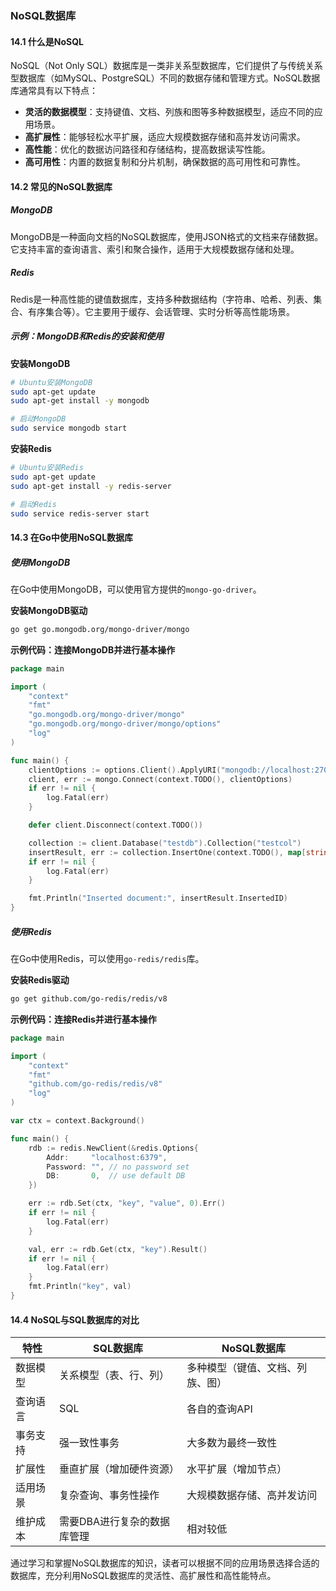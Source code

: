 ###  NoSQL数据库

#### 14.1 什么是NoSQL

NoSQL（Not Only SQL）数据库是一类非关系型数据库，它们提供了与传统关系型数据库（如MySQL、PostgreSQL）不同的数据存储和管理方式。NoSQL数据库通常具有以下特点：

- **灵活的数据模型**：支持键值、文档、列族和图等多种数据模型，适应不同的应用场景。
- **高扩展性**：能够轻松水平扩展，适应大规模数据存储和高并发访问需求。
- **高性能**：优化的数据访问路径和存储结构，提高数据读写性能。
- **高可用性**：内置的数据复制和分片机制，确保数据的高可用性和可靠性。

#### 14.2 常见的NoSQL数据库

##### MongoDB
MongoDB是一种面向文档的NoSQL数据库，使用JSON格式的文档来存储数据。它支持丰富的查询语言、索引和聚合操作，适用于大规模数据存储和处理。

##### Redis
Redis是一种高性能的键值数据库，支持多种数据结构（字符串、哈希、列表、集合、有序集合等）。它主要用于缓存、会话管理、实时分析等高性能场景。

##### 示例：MongoDB和Redis的安装和使用

**安装MongoDB**
```bash
# Ubuntu安装MongoDB
sudo apt-get update
sudo apt-get install -y mongodb

# 启动MongoDB
sudo service mongodb start
```

**安装Redis**
```bash
# Ubuntu安装Redis
sudo apt-get update
sudo apt-get install -y redis-server

# 启动Redis
sudo service redis-server start
```

#### 14.3 在Go中使用NoSQL数据库

##### 使用MongoDB
在Go中使用MongoDB，可以使用官方提供的`mongo-go-driver`。

**安装MongoDB驱动**
```bash
go get go.mongodb.org/mongo-driver/mongo
```

**示例代码：连接MongoDB并进行基本操作**
```go
package main

import (
    "context"
    "fmt"
    "go.mongodb.org/mongo-driver/mongo"
    "go.mongodb.org/mongo-driver/mongo/options"
    "log"
)

func main() {
    clientOptions := options.Client().ApplyURI("mongodb://localhost:27017")
    client, err := mongo.Connect(context.TODO(), clientOptions)
    if err != nil {
        log.Fatal(err)
    }

    defer client.Disconnect(context.TODO())

    collection := client.Database("testdb").Collection("testcol")
    insertResult, err := collection.InsertOne(context.TODO(), map[string]string{"name": "John Doe"})
    if err != nil {
        log.Fatal(err)
    }

    fmt.Println("Inserted document:", insertResult.InsertedID)
}
```

##### 使用Redis
在Go中使用Redis，可以使用`go-redis/redis`库。

**安装Redis驱动**
```bash
go get github.com/go-redis/redis/v8
```

**示例代码：连接Redis并进行基本操作**
```go
package main

import (
    "context"
    "fmt"
    "github.com/go-redis/redis/v8"
    "log"
)

var ctx = context.Background()

func main() {
    rdb := redis.NewClient(&redis.Options{
        Addr:     "localhost:6379",
        Password: "", // no password set
        DB:       0,  // use default DB
    })

    err := rdb.Set(ctx, "key", "value", 0).Err()
    if err != nil {
        log.Fatal(err)
    }

    val, err := rdb.Get(ctx, "key").Result()
    if err != nil {
        log.Fatal(err)
    }
    fmt.Println("key", val)
}
```

#### 14.4 NoSQL与SQL数据库的对比

| 特性          | SQL数据库                              | NoSQL数据库                             |
| ------------- | -------------------------------------- | --------------------------------------- |
| 数据模型      | 关系模型（表、行、列）                  | 多种模型（键值、文档、列族、图）         |
| 查询语言      | SQL                                    | 各自的查询API                          |
| 事务支持      | 强一致性事务                           | 大多数为最终一致性                     |
| 扩展性        | 垂直扩展（增加硬件资源）                | 水平扩展（增加节点）                    |
| 适用场景      | 复杂查询、事务性操作                    | 大规模数据存储、高并发访问              |
| 维护成本      | 需要DBA进行复杂的数据库管理              | 相对较低                                |

通过学习和掌握NoSQL数据库的知识，读者可以根据不同的应用场景选择合适的数据库，充分利用NoSQL数据库的灵活性、高扩展性和高性能特点。